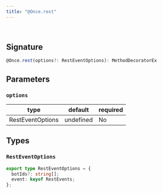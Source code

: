 ```yaml
---
title: "@Once.rest"
---
```


<br/>

## Signature

```ts
@Once.rest(options?: RestEventOptions): MethodDecoratorEx 
```

## Parameters

### `options`

| type      | default | required |
| --------- | ------- | -------- |
| RestEventOptions  | undefined     | No      |

## Types

### `RestEventOptions`

```ts
export type RestEventOptions = {
  botIds?: string[];
  event: keyof RestEvents;
};
```